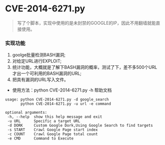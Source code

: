 # CVE-2014-6271.py
> 写了个脚本，实现中使用的是未封禁的GOOGLE的IP，因此不用翻墙就能直接使用。

### 实现功能
1. goolge批量检测BASH漏洞;
2. 对给定URL进行EXPLOIT;
3. 统计功能，大概就是了解下BASH漏洞的概率，测试了下，差不多500个URL才出一个可利用的BASH漏洞的URL;
4. 把具有漏洞的URL写入文件。

- 使用方法：python CVE-2014-6271.py -h 帮助文档
```
usage: python CVE-2014-6271.py -d google_search
       python CVE-2014-6271.py -u url -e command

optional arguments:
 -h, --help  show this help message and exit
 -u URL      Specific a target URL
 -d DORK     Custom Google Dork,Using Google Search to find targets
 -s START    Crawl Google Page start index
 -c COUNT    Crawl Google Page total count
 -e CMD      Command to Execute
```
